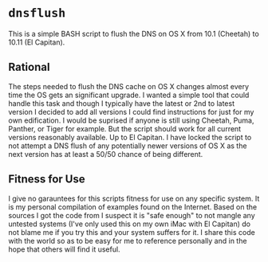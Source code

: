 `dnsflush`
==========

This is a simple BASH script to flush the DNS on OS X from 10.1 (Cheetah) to 10.11 (El Capitan).

Rational
--------

The steps needed to flush the DNS cache on OS X changes almost every time the OS gets an significant upgrade. I wanted a simple tool that could handle this task and though I typically have the latest or 2nd to latest version I decided to add all versions I could find instructions for just for my own edification. I would be suprised if anyone is still using Cheetah, Puma, Panther, or Tiger for example. But the script should work for all current versions reasonably available. Up to El Capitan. I have locked the script to not attempt a DNS flush of any potentially newer versions of OS X as the next version has at least a 50/50 chance of being different.

Fitness for Use
---------------

I give no garauntees for this scripts fitness for use on any specific system. It is my personal compilation of examples found on the Internet. Based on the sources I got the code from I suspect it is "safe enough" to not mangle any untested systems (I've only used this on my own iMac with El Capitan) do not blame me if you try this and your system suffers for it. I share this code with the world so as to be easy for me to reference personally and in the hope that others will find it useful.
